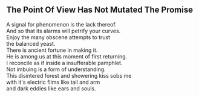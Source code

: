 The Point Of View Has Not Mutated The Promise
---------------------------------------------
A signal for phenomenon is the lack thereof.  
And so that its alarms will petrify your curves.  
Enjoy the many obscene attempts to trust  
the balanced yeast.  
There is ancient fortune in making it.  
He is among us at this moment of first returning.  
I reconcile as if inside a insufferable pamphlet.  
Not imbuing is a form of understanding.  
This disintered forest and showering kiss sobs me  
with it's electric films like tail and arm  
and dark eddies like ears and souls.  
